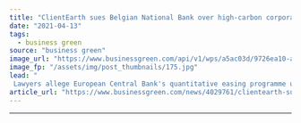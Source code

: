 ```yaml
---
title: "ClientEarth sues Belgian National Bank over high-carbon corporate lending policies"
date: "2021-04-13"
tags: 
  - business green
source: "business green"
image_url: "https://www.businessgreen.com/api/v1/wps/a5ac03d/9726ea10-a790-4f10-a974-c03005d7d8cd/4/6537954097-4c2d0ec391-o-185x114.jpg"
image_fp: "/assets/img/post_thumbnails/175.jpg"
lead: "
 Lawyers allege European Central Bank's quantitative easing programme undermines the EU’s emission reduction commitments because it favours high emitting companies ..."
article_url: "https://www.businessgreen.com/news/4029761/clientearth-sues-belgian-national-bank-central-bank-carbon-corporate-lending-policies"
---
```


---
